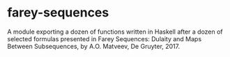 # farey-sequences
A module exporting a dozen of functions written in Haskell after a dozen of selected formulas presented in Farey Sequences: Dulaity and Maps Between Subsequences, by  A.O. Matveev, De Gruyter, 2017. 
